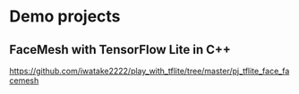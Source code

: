 # Demo projects

## FaceMesh with TensorFlow Lite in C++
https://github.com/iwatake2222/play_with_tflite/tree/master/pj_tflite_face_facemesh
